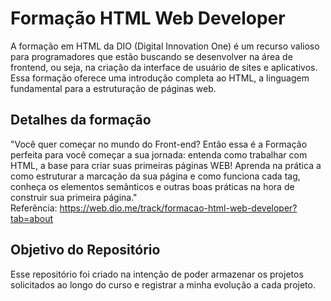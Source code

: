 # Formação HTML Web Developer
A formação em HTML da DIO (Digital Innovation One) é um recurso valioso para programadores que estão buscando se desenvolver na área de frontend, ou seja, na criação da interface de usuário de sites e aplicativos. Essa formação oferece uma introdução completa ao HTML, a linguagem fundamental para a estruturação de páginas web.

## Detalhes da formação
"Você quer começar no mundo do Front-end? Então essa é a Formação perfeita para você começar a sua jornada: entenda como trabalhar com HTML, a base para criar suas primeiras páginas WEB! Aprenda na prática a como estruturar a marcação da sua página e como funciona cada tag, conheça os elementos semânticos e outras boas práticas na hora de construir sua primeira página."
<br>Referência: https://web.dio.me/track/formacao-html-web-developer?tab=about

## Objetivo do Repositório
Esse repositório foi criado na intenção de poder armazenar os projetos solicitados ao longo do curso e registrar a minha evolução a cada projeto.
